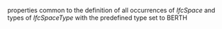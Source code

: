 properties common to the definition of all occurrences of _IfcSpace_ and types of _IfcSpaceType_ with the predefined type set to BERTH
